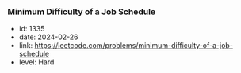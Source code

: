### Minimum Difficulty of a Job Schedule

* id: 1335
* date: 2024-02-26
* link: https://leetcode.com/problems/minimum-difficulty-of-a-job-schedule
* level: Hard

